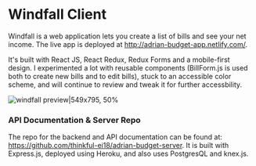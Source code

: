 # Windfall Client

Windfall is a web application lets you create a list of bills and see your net income. The live app is deployed at http://adrian-budget-app.netlify.com/.

It's built with React JS, React Redux, Redux Forms and a mobile-first design. I experimented a lot with reusable components (BillForm.js is used both to create new bills and to edit bills), stuck to an accessible color scheme, and will continue to review and tweak it for further accessbility.

![windfall preview|549x795, 50%](https://res.cloudinary.com/adriantoddross/image/upload/v1528352170/windfall-preview.gif)

### API Documentation & Server Repo
The repo for the backend and API documentation can be found at: https://github.com/thinkful-ei18/adrian-budget-server. It is built with Express.js, deployed using Heroku, and also uses PostgresQL and knex.js.
